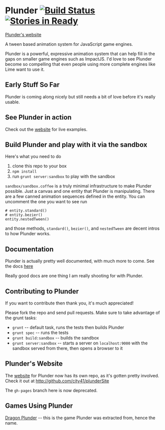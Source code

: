 # Plunder [![Build Status](https://secure.travis-ci.org/city41/plunder.png?branch=master)](http://travis-ci.org/city41/plunder) [![Stories in Ready](https://badge.waffle.io/city41/plunder.png)](http://waffle.io/city41/plunder)

[Plunder's website](http://plunderjs.com)

A tween based animation system for JavaScript game engines.

Plunder is a powerful, expressive animation system that can help fill in the gaps on smaller game engines such as ImpactJS.
I'd love to see Plunder become so compelling that even people using more complete engines like Lime want to use it.

## Early Stuff So Far
Plunder is coming along nicely but still needs a bit of love before it's really usable.

## See Plunder in action
Check out the [website](http://plunderjs.com) for live examples.

## Build Plunder and play with it via the sandbox
Here's what you need to do

1. clone this repo to your box
2. `npm install`
3. run `grunt server:sandbox` to play with the sandbox

`sandbox/sandbox.coffee` is a truly minimal infrastructure to make Plunder possible.
Just a canvas and one entity that Plunder is manipulating. There are a few canned animation sequences defined
in the entity. You can uncomment the one you want to see run

```
# entity.standard()
# entity.bezier()
entity.nestedTween()
```

and those methods, `standard()`, `bezier()`, and `nestedTween` are decent intros to how Plunder works.

## Documentation

Plunder is actually pretty well documented, with much more to come. See the docs [here](http://city41.github.io/plunder/docs/index.html)

Really good docs are one thing I am really shooting for with Plunder.

## Contributing to Plunder
If you want to contribute then thank you, it's much appreciated!

Please fork the repo and send pull requests. Make sure to take advantage of the grunt tasks:

* `grunt` -- default task, runs the tests then builds Plunder
* `grunt spec` -- runs the tests
* `grunt build:sandbox` -- builds the sandbox
* `grunt server:sandbox` -- starts a server on `localhost:9000` with the sandbox served from there, then opens a browser to it

## Plunder's Website
The [website](http://plunderjs.com) for Plunder now has its own repo, as it's gotten pretty involved. Check it out at http://github.com/city41/plunderSite  

The `gh-pages` branch here is now deprecated.

## Games Using Plunder

[Dragon Plunder](http://www.mattgreer.org/dragon-plunder/) -- this is the game Plunder was extracted from, hence the name.
